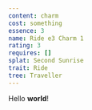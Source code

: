 ```yaml
---
content: charm
cost: something
essence: 3
name: Ride e3 Charm 1
rating: 3
requires: []
splat: Second Sunrise
trait: Ride
tree: Traveller
---
```


Hello **world**!
